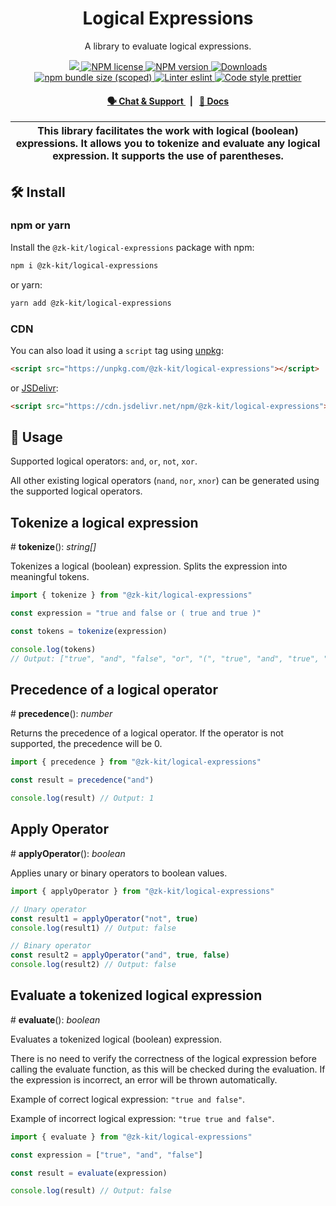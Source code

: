 <p align="center">
    <h1 align="center">
        Logical Expressions
    </h1>
    <p align="center">A library to evaluate logical expressions.</p>
</p>

<p align="center">
    <a href="https://github.com/privacy-scaling-explorations/zk-kit">
        <img src="https://img.shields.io/badge/project-zk--kit-blue.svg?style=flat-square">
    </a>
    <a href="https://github.com/privacy-scaling-explorations/zk-kit/tree/main/packages/logical-expressions/LICENSE">
        <img alt="NPM license" src="https://img.shields.io/npm/l/%40zk-kit%2Flogical-expressions?style=flat-square">
    </a>
    <a href="https://www.npmjs.com/package/@zk-kit/logical-expressions">
        <img alt="NPM version" src="https://img.shields.io/npm/v/@zk-kit/logical-expressions?style=flat-square" />
    </a>
    <a href="https://npmjs.org/package/@zk-kit/logical-expressions">
        <img alt="Downloads" src="https://img.shields.io/npm/dm/@zk-kit/logical-expressions.svg?style=flat-square" />
    </a>
    <a href="https://bundlephobia.com/package/@zk-kit/logical-expressions">
        <img alt="npm bundle size (scoped)" src="https://img.shields.io/bundlephobia/minzip/@zk-kit/logical-expressions" />
    </a>
    <a href="https://eslint.org/">
        <img alt="Linter eslint" src="https://img.shields.io/badge/linter-eslint-8080f2?style=flat-square&logo=eslint" />
    </a>
    <a href="https://prettier.io/">
        <img alt="Code style prettier" src="https://img.shields.io/badge/code%20style-prettier-f8bc45?style=flat-square&logo=prettier" />
    </a>
</p>

<div align="center">
    <h4>
        <a href="https://appliedzkp.org/discord">
            🗣️ Chat &amp; Support
        </a>
        <span>&nbsp;&nbsp;|&nbsp;&nbsp;</span>
        <a href="https://zkkit.pse.dev/modules/_zk_kit_logical_expressions.html">
            📘 Docs
        </a>
    </h4>
</div>

| This library facilitates the work with logical (boolean) expressions. It allows you to tokenize and evaluate any logical expression. It supports the use of parentheses. |
| ------------------------------------------------------------------------------------------------------------------------------------------------------------------------ |

## 🛠 Install

### npm or yarn

Install the `@zk-kit/logical-expressions` package with npm:

```bash
npm i @zk-kit/logical-expressions
```

or yarn:

```bash
yarn add @zk-kit/logical-expressions
```

### CDN

You can also load it using a `script` tag using [unpkg](https://unpkg.com/):

```html
<script src="https://unpkg.com/@zk-kit/logical-expressions"></script>
```

or [JSDelivr](https://www.jsdelivr.com/):

```html
<script src="https://cdn.jsdelivr.net/npm/@zk-kit/logical-expressions"></script>
```

## 📜 Usage

Supported logical operators: `and`, `or`, `not`, `xor`.

All other existing logical operators (`nand`, `nor`, `xnor`) can be generated using the supported logical operators.

## Tokenize a logical expression

\# **tokenize**(): _string[]_

Tokenizes a logical (boolean) expression.
Splits the expression into meaningful tokens.

```ts
import { tokenize } from "@zk-kit/logical-expressions"

const expression = "true and false or ( true and true )"

const tokens = tokenize(expression)

console.log(tokens)
// Output: ["true", "and", "false", "or", "(", "true", "and", "true", ")"]
```

## Precedence of a logical operator

\# **precedence**(): _number_

Returns the precedence of a logical operator. If the operator is not supported, the precedence will be 0.

```ts
import { precedence } from "@zk-kit/logical-expressions"

const result = precedence("and")

console.log(result) // Output: 1
```

## Apply Operator

\# **applyOperator**(): _boolean_

Applies unary or binary operators to boolean values.

```ts
import { applyOperator } from "@zk-kit/logical-expressions"

// Unary operator
const result1 = applyOperator("not", true)
console.log(result1) // Output: false

// Binary operator
const result2 = applyOperator("and", true, false)
console.log(result2) // Output: false
```

## Evaluate a tokenized logical expression

\# **evaluate**(): _boolean_

Evaluates a tokenized logical (boolean) expression.

There is no need to verify the correctness of the logical expression before calling the evaluate function, as this will be checked during the evaluation. If the expression is incorrect, an error will be thrown automatically.

Example of correct logical expression: `"true and false"`.

Example of incorrect logical expression: `"true true and false"`.

```ts
import { evaluate } from "@zk-kit/logical-expressions"

const expression = ["true", "and", "false"]

const result = evaluate(expression)

console.log(result) // Output: false
```
